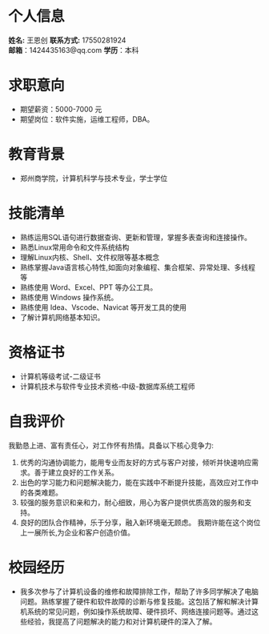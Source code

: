 # 个人信息
**姓名:** 王恩创
**联系方式:** 17550281924  
**邮箱**：1424435163@qq\.com
**学历**：本科
# 求职意向
- 期望薪资：5000-7000 元
- 期望岗位：软件实施，运维工程师，DBA。
# 教育背景
- 郑州商学院，计算机科学与技术专业，学士学位
# 技能清单
- 熟练运用SQL语句进行数据查询、更新和管理，掌握多表查询和连接操作。
- 熟悉Linux常用命令和文件系统结构
- 理解Linux内核、Shell、文件权限等基本概念
- 熟练掌握Java语言核心特性,如面向对象编程、集合框架、异常处理、多线程等
- 熟练使用 Word、Excel、PPT 等办公工具。
- 熟练使用 Windows 操作系统。
- 熟练使用 Idea、Vscode、Navicat 等开发工具的使用
- 了解计算机网络基本知识。
# 资格证书
- 计算机等级考试-二级证书
- 计算机技术与软件专业技术资格-中级-数据库系统工程师
# 自我评价
我勤恳上进、富有责任心，对工作怀有热情。具备以下核心竞争力:
1. 优秀的沟通协调能力，能用专业而友好的方式与客户对接，倾听并快速响应需求。善于建立良好的工作关系。
2. 出色的学习能力和问题解决能力，能在实践中不断提升技能，高效应对工作中的各类难题。
3. 较强的服务意识和亲和力，耐心细致，用心为客户提供优质高效的服务和支持。
4. 良好的团队合作精神，乐于分享，融入新环境毫无顾虑。
我期许能在这个岗位上一展所长,为企业和客户创造价值。
# 校园经历
- 我多次参与了计算机设备的维修和故障排除工作，帮助了许多同学解决了电脑问题。熟练掌握了硬件和软件故障的诊断与修复技能。这包括了解和解决计算机系统的常见问题，例如操作系统故障、硬件损坏、网络连接问题等。通过这些经验，我提高了问题解决的能力和对计算机硬件的深入了解。








